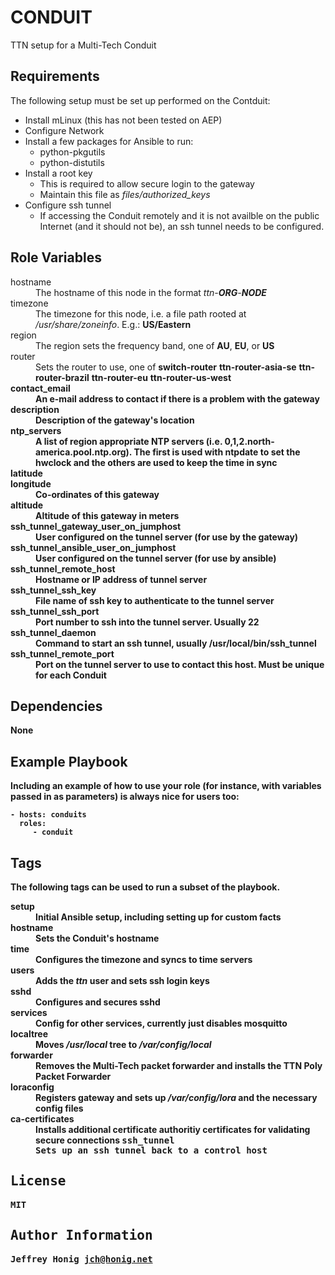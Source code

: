 CONDUIT
=========

TTN setup for a Multi-Tech Conduit

Requirements
------------

The following setup must be set up performed on the Contduit:

+ Install mLinux (this has not been tested on AEP)
+ Configure Network
+ Install a few packages for Ansible to run:
    + python-pkgutils
    + python-distutils
+ Install a root key
    + This is required to allow secure login to the gateway
    + Maintain this file as *files/authorized_keys*
+ Configure ssh tunnel
    + If accessing the Conduit remotely and it is not availble on the
      public Internet (and it should not be), an ssh tunnel needs to
      be configured.

Role Variables
--------------

<dl>
	<dt>hostname</dt>
	<dd>The hostname of this node in the format <i>ttn-<b>ORG</b>-<b>NODE</b></i></dd>
	<dt>timezone</dt>
	<dd>The timezone for this node, i.e. a file path rooted at
	<i>/usr/share/zoneinfo</i>.  E.g.: <b>US/Eastern</b></dd>
	<dt>region</dt>
	<dd>The region sets the frequency band, one of <b>AU</b>, <b>EU</b>, or <b>US</b></dd>
	<dt>router</dt>
	<dd>Sets the router to use, one of <b>switch-router</b> <b>ttn-router-asia-se</b> <b>ttn-router-brazil</b> <b>ttn-router-eu</b> <b>ttn-router-us-west</dd>
	<dt>contact_email</dt>
	<dd>An e-mail address to contact if there is a problem with the gateway</dd>
	<dt>description</dt>
	<dd>Description of the gateway's location</dd>
	<dt>ntp_servers</dt>
	<dd>A list of region appropriate NTP servers
	(i.e. 0,1,2.north-america.pool.ntp.org).  The first is used with
	ntpdate to set the hwclock and the others are used to keep the
	time in sync</dd>
	<dt>latitude</dt>
	<dt>longitude</dt>
	<dd>Co-ordinates of this gateway</dd>
	<dt>altitude</dt>
	<dd>Altitude of this gateway in meters</dd>
	<dt>ssh_tunnel_gateway_user_on_jumphost</dt>
	<dd>User configured on the tunnel server (for use by the gateway)</dd>
	<dt>ssh_tunnel_ansible_user_on_jumphost</dt>
	<dd>User configured on the tunnel server (for use by ansible)</dd>
	<dt>ssh_tunnel_remote_host</dt>
	<dd>Hostname or IP address of tunnel server</dd>
	<dt>ssh_tunnel_ssh_key</dt>
	<dd>File name of ssh key to authenticate to the tunnel server</dd>
	<dt>ssh_tunnel_ssh_port</dt>
	<dd>Port number to ssh into the tunnel server.  Usually 22</dt>
	<dt>ssh_tunnel_daemon</dt>
	<dd>Command to start an ssh tunnel, usually /usr/local/bin/ssh_tunnel</dd>
	<dt>ssh_tunnel_remote_port</dt>
	<dd>Port on the tunnel server to use to contact this host.  Must be unique for each Conduit</dd>
</dl>

Dependencies
------------

None

Example Playbook
----------------

Including an example of how to use your role (for instance, with variables passed in as parameters) is always nice for users too:

    - hosts: conduits
      roles:
         - conduit

Tags
----

The following tags can be used to run a subset of the playbook.

<dl>
	<dt>setup</dt>
	<dd>Initial Ansible setup, including setting up for custom facts</dd>
	<dt>hostname</dt>
	<dd>Sets the Conduit's hostname</dd>
	<dt>time</dt>
	<dd>Configures the timezone and syncs to time servers<dd>
	<dt>users</dt>
	<dd>Adds the <i>ttn</i> user and sets ssh login keys</dd>
	<dt>sshd</dt>
	<dd>Configures and secures sshd</dd>
	<dt>services</dt>
	<dd>Config for other services, currently just disables mosquitto</dd>
	<dt>localtree</dt>
	<dd>Moves <i>/usr/local</i> tree to <i>/var/config/local</i></dd>
	<dt>forwarder</dt>
	<dd>Removes the Multi-Tech packet forwarder and installs the TTN Poly Packet Forwarder</dd>
	<dt>loraconfig</dt>
	<dd>Registers gateway and sets up <i>/var/config/lora</i> and the necessary config files</dd>
	<dt>ca-certificates</dt>
	<dd>Installs additional certificate authoritiy certificates for validating secure connections</dt>
	<tt>ssh_tunnel</dt>
	<dd>Sets up an ssh tunnel back to a control host<dd>
</dl>

License
-------

MIT

Author Information
------------------

Jeffrey Honig <jch@honig.net>

